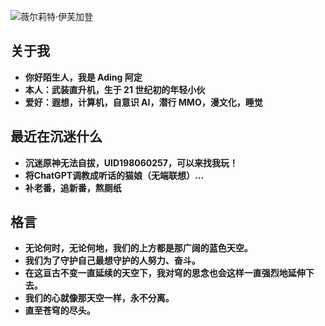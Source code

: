 ![薇尔莉特·伊芙加登](https://picbed.saop.cc/moe/moe_60.png)

## 关于我

- **你好陌生人，我是 Ading 阿定**
- **本人：武装直升机，生于 21 世纪初的年轻小伙**
- **爱好：遐想，计算机，自意识 AI，潜行 MMO，漫文化，睡觉**

## 最近在沉迷什么

- **沉迷原神无法自拔，UID198060257，可以来找我玩！**
- **将ChatGPT调教成听话的猫娘（无端联想）...**
- **补老番，追新番，熬厕纸**

## 格言

- **无论何时，无论何地，我们的上方都是那广阔的蓝色天空。**
- **我们为了守护自己最想守护的人努力、奋斗。**
- **在这亘古不变一直延续的天空下，我对穹的思念也会这样一直强烈地延伸下去。**
- **我们的心就像那天空一样，永不分离。**
- **直至苍穹的尽头。**
